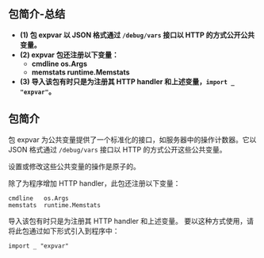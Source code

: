 ## 包简介-总结

- **(1)  包 expvar 以 JSON 格式通过 `/debug/vars` 接口以 HTTP 的方式公开公共变量。**
- **(2)  expvar 包还注册以下变量：**
  - **cmdline   os.Args**
  - **memstats  runtime.Memstats**
- **(3)  导入该包有时只是为注册其 HTTP handler 和上述变量，`import _ "expvar"`。**

## 包简介

包 expvar 为公共变量提供了一个标准化的接口，如服务器中的操作计数器。它以 JSON 格式通过 `/debug/vars` 接口以 HTTP 的方式公开这些公共变量。

设置或修改这些公共变量的操作是原子的。

除了为程序增加 HTTP handler，此包还注册以下变量：

    cmdline   os.Args
    memstats  runtime.Memstats

导入该包有时只是为注册其 HTTP handler 和上述变量。 要以这种方式使用，请将此包通过如下形式引入到程序中：

    import _ "expvar"
